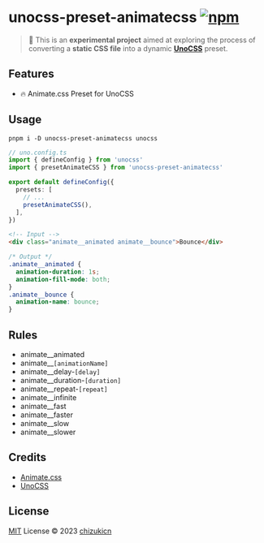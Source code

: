# unocss-preset-animatecss [![npm](https://img.shields.io/npm/v/unocss-preset-animatecss)](https://npmjs.com/package/unocss-preset-animatecss)


>🚧 This is an **experimental project** aimed at exploring the process of converting a **static CSS file** into a dynamic **[UnoCSS](https://github.com/unocss/unocss)** preset.



## Features
- 🔥 Animate.css Preset for UnoCSS

## Usage
```shell
pnpm i -D unocss-preset-animatecss unocss
```

```ts
// uno.config.ts
import { defineConfig } from 'unocss'
import { presetAnimateCSS } from 'unocss-preset-animatecss'

export default defineConfig({
  presets: [
    // ...
    presetAnimateCSS(),
  ],
})
```

```html
<!-- Input -->
<div class="animate__animated animate__bounce">Bounce</div>
```
```css
/* Output */
.animate__animated {
  animation-duration: 1s;
  animation-fill-mode: both;
}
.animate__bounce {
  animation-name: bounce;
}

```


## Rules

- animate__animated
- animate__`[animationName]`
- animate__delay-`[delay]`
- animate__duration-`[duration]`
- animate__repeat-`[repeat]`
- animate__infinite
- animate__fast
- animate__faster
- animate__slow
- animate__slower

## Credits
- [Animate.css](https://animate.style/)
- [UnoCSS](https://unocss.dev/)

## License

[MIT](./LICENSE) License © 2023 [chizukicn](https://github.com/chizukicn)
